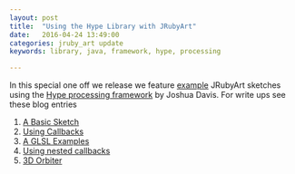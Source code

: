 ```yaml
---
layout: post
title:  "Using the Hype Library with JRubyArt"
date:   2016-04-24 13:49:00
categories: jruby_art update
keywords: library, java, framework, hype, processing

---
```

In this special one off we release we feature [example][] JRubyArt sketches using the [Hype processing framework][] by Joshua Davis. For write ups see these blog entries

1. [A Basic Sketch](http://monkstone.github.io/jruby_art/update/2016/04/18/hype.html)
2. [Using Callbacks](http://monkstone.github.io/jruby_art/update/2016/04/20/hype_advanced.html)
3. [A GLSL Examples](http://monkstone.github.io/jruby_art/update/2016/04/22/hype_scanlines_glsl.html)
4. [Using nested callbacks](http://monkstone.github.io/nested_callbacks)
5. [3D Orbiter](http://monkstone.github.io/jruby_art/update/2016/04/23/orbiter.html)

[example]:https://github.com/ruby-processing/samples4ruby-processing3/tree/master/external_library/java/hype
[Hype processing framework]:http://www.hypeframework.org/